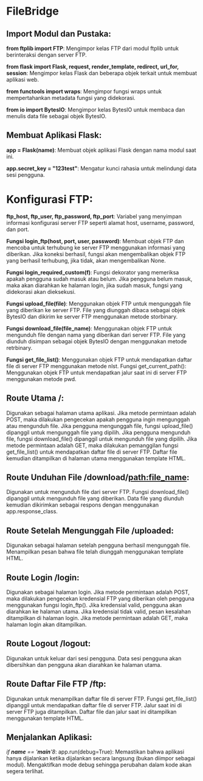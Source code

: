 # FileBridge 

## Import Modul dan Pustaka:

**from ftplib import FTP**: Mengimpor kelas FTP dari modul ftplib untuk berinteraksi dengan server FTP.

**from flask import Flask, request, render_template, redirect, url_for, session**: Mengimpor kelas Flask dan beberapa objek terkait untuk membuat aplikasi web.

**from functools import wraps**: Mengimpor fungsi wraps untuk mempertahankan metadata fungsi yang didekorasi.

**from io import BytesIO**: Mengimpor kelas BytesIO untuk membaca dan menulis data file sebagai objek BytesIO.

## Membuat Aplikasi Flask:

**app = Flask(__name__)**: Membuat objek aplikasi Flask dengan nama modul saat ini.

**app.secret_key = "123test"**: Mengatur kunci rahasia untuk melindungi data sesi pengguna.

# Konfigurasi FTP:

**ftp_host, ftp_user, ftp_password, ftp_port**: Variabel yang menyimpan informasi konfigurasi server FTP seperti alamat host, username, password, dan port.

**Fungsi login_ftp(host, port, user, password)**: Membuat objek FTP dan mencoba untuk terhubung ke server FTP menggunakan informasi yang diberikan.
Jika koneksi berhasil, fungsi akan mengembalikan objek FTP yang berhasil terhubung, jika tidak, akan mengembalikan None.

**Fungsi login_required_custom(f)**: Fungsi dekorator yang memeriksa apakah pengguna sudah masuk atau belum. Jika pengguna belum masuk, maka akan diarahkan ke halaman login, jika sudah masuk, fungsi yang didekorasi akan dieksekusi.

**Fungsi upload_file(file)**: Menggunakan objek FTP untuk mengunggah file yang diberikan ke server FTP. File yang diunggah dibaca sebagai objek BytesIO dan dikirim ke server FTP menggunakan metode storbinary.

**Fungsi download_file(file_name)**: Menggunakan objek FTP untuk mengunduh file dengan nama yang diberikan dari server FTP. File yang diunduh disimpan sebagai objek BytesIO dengan menggunakan metode retrbinary.

**Fungsi get_file_list()**: Menggunakan objek FTP untuk mendapatkan daftar file di server FTP menggunakan metode nlst.
Fungsi get_current_path(): Menggunakan objek FTP untuk mendapatkan jalur saat ini di server FTP menggunakan metode pwd.

## Route Utama /:
Digunakan sebagai halaman utama aplikasi.
Jika metode permintaan adalah POST, maka dilakukan pengecekan apakah pengguna ingin mengunggah atau mengunduh file.
Jika pengguna mengunggah file, fungsi upload_file() dipanggil untuk mengunggah file yang dipilih.
Jika pengguna mengunduh file, fungsi download_file() dipanggil untuk mengunduh file yang dipilih.
Jika metode permintaan adalah GET, maka dilakukan pemanggilan fungsi get_file_list() untuk mendapatkan daftar file di server FTP.
Daftar file kemudian ditampilkan di halaman utama menggunakan template HTML.

## Route Unduhan File /download/<path:file_name>:
Digunakan untuk mengunduh file dari server FTP.
Fungsi download_file() dipanggil untuk mengunduh file yang diberikan.
Data file yang diunduh kemudian dikirimkan sebagai respons dengan menggunakan app.response_class.

## Route Setelah Mengunggah File /uploaded:
Digunakan sebagai halaman setelah pengguna berhasil mengunggah file.
Menampilkan pesan bahwa file telah diunggah menggunakan template HTML.

## Route Login /login:
Digunakan sebagai halaman login.
Jika metode permintaan adalah POST, maka dilakukan pengecekan kredensial FTP yang diberikan oleh pengguna menggunakan fungsi login_ftp().
Jika kredensial valid, pengguna akan diarahkan ke halaman utama.
Jika kredensial tidak valid, pesan kesalahan ditampilkan di halaman login.
Jika metode permintaan adalah GET, maka halaman login akan ditampilkan.

## Route Logout /logout:
Digunakan untuk keluar dari sesi pengguna.
Data sesi pengguna akan dibersihkan dan pengguna akan diarahkan ke halaman utama.

## Route Daftar File FTP /ftp:
Digunakan untuk menampilkan daftar file di server FTP.
Fungsi get_file_list() dipanggil untuk mendapatkan daftar file di server FTP.
Jalur saat ini di server FTP juga ditampilkan.
Daftar file dan jalur saat ini ditampilkan menggunakan template HTML.

## Menjalankan Aplikasi:
*if __name__ == '__main__'8*: app.run(debug=True): Memastikan bahwa aplikasi hanya dijalankan ketika dijalankan secara langsung (bukan diimpor sebagai modul).
Mengaktifkan mode debug sehingga perubahan dalam kode akan segera terlihat.
